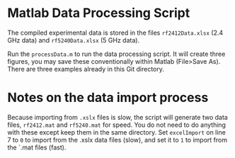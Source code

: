 # Matlab Data Processing Script

The compiled experimental data is stored in the files `rf2412Data.xlsx` (2.4 GHz data) and `rf5240Data.xlsx` (5 GHz data).

Run the `processData.m` to run the data processing script.  It will create three figures, you may save these conventionally within Matlab (File>Save As).  There are three examples already in this Git directory.  

# Notes on the data import process

Because importing from `.xslx` files is slow, the script will generate two data files, `rf2412.mat` and `rf5240.mat` for speed.  You do not need to do anything with these except keep them in the same directory.  Set `excelImport` on line 7 to `0` to import from the .xslx data files (slow), and set it to `1` to import from the `.mat files (fast). 